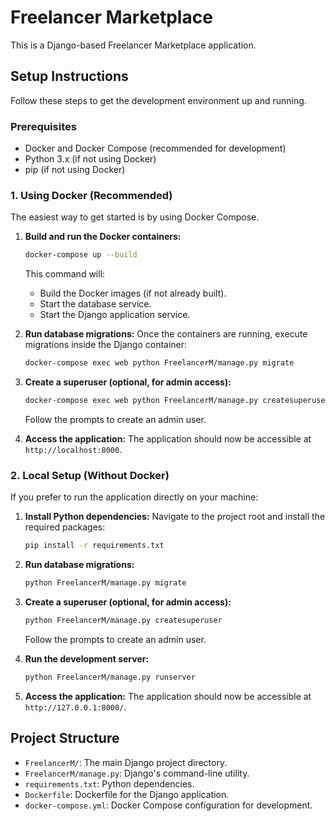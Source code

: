 # Freelancer Marketplace

This is a Django-based Freelancer Marketplace application.

## Setup Instructions

Follow these steps to get the development environment up and running.

### Prerequisites

*   Docker and Docker Compose (recommended for development)
*   Python 3.x (if not using Docker)
*   pip (if not using Docker)

### 1. Using Docker (Recommended)

The easiest way to get started is by using Docker Compose.

1.  **Build and run the Docker containers:**
    ```bash
    docker-compose up --build
    ```
    This command will:
    *   Build the Docker images (if not already built).
    *   Start the database service.
    *   Start the Django application service.

2.  **Run database migrations:**
    Once the containers are running, execute migrations inside the Django container:
    ```bash
    docker-compose exec web python FreelancerM/manage.py migrate
    ```

3.  **Create a superuser (optional, for admin access):**
    ```bash
    docker-compose exec web python FreelancerM/manage.py createsuperuser
    ```
    Follow the prompts to create an admin user.

4.  **Access the application:**
    The application should now be accessible at `http://localhost:8000`.

### 2. Local Setup (Without Docker)

If you prefer to run the application directly on your machine:

1.  **Install Python dependencies:**
    Navigate to the project root and install the required packages:
    ```bash
    pip install -r requirements.txt
    ```

2.  **Run database migrations:**
    ```bash
    python FreelancerM/manage.py migrate
    ```

3.  **Create a superuser (optional, for admin access):**
    ```bash
    python FreelancerM/manage.py createsuperuser
    ```
    Follow the prompts to create an admin user.

4.  **Run the development server:**
    ```bash
    python FreelancerM/manage.py runserver
    ```

5.  **Access the application:**
    The application should now be accessible at `http://127.0.0.1:8000/`.

## Project Structure

*   `FreelancerM/`: The main Django project directory.
*   `FreelancerM/manage.py`: Django's command-line utility.
*   `requirements.txt`: Python dependencies.
*   `Dockerfile`: Dockerfile for the Django application.
*   `docker-compose.yml`: Docker Compose configuration for development.
